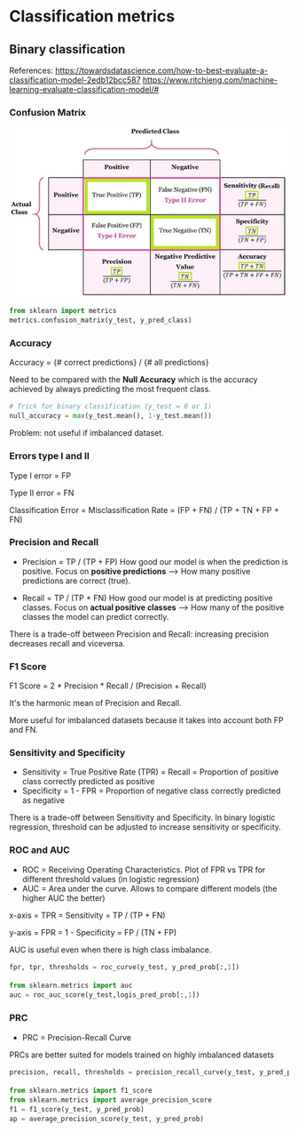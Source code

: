 # Classification metrics

## Binary classification
References:
https://towardsdatascience.com/how-to-best-evaluate-a-classification-model-2edb12bcc587
https://www.ritchieng.com/machine-learning-evaluate-classification-model/#

### Confusion Matrix
![Confusion Matrix](/Assets/confusion_matrix_metrics.png)

```python
from sklearn import metrics
metrics.confusion_matrix(y_test, y_pred_class)
```
### Accuracy
Accuracy = {# correct predictions} / {# all predictions}

Need to be compared with the **Null Accuracy** which is the accuracy achieved by always predicting the most frequent class.

```python
# Trick for binary classification (y_test = 0 or 1)
null_accuracy = max(y_test.mean(), 1-y_test.mean())
```

Problem: not useful if imbalanced dataset.

### Errors type I and II
Type I error = FP

Type II error = FN

Classification Error = Misclassification Rate = (FP + FN) / (TP + TN + FP + FN)

### Precision and Recall

- Precision = TP / (TP + FP)
  How good our model is when the prediction is positive.
  Focus on **positive predictions** --> How many positive predictions are correct (true).

- Recall = TP / (TP + FN)
  How good our model is at predicting positive classes.
  Focus on **actual positive classes** --> How many of the positive classes the model can predict correctly.
  
There is a trade-off between Precision and Recall: increasing precision decreases recall and viceversa.

### F1 Score
F1 Score = 2 * Precision * Recall / (Precision + Recall)

It's the harmonic mean of Precision and Recall.

More useful for imbalanced datasets because it takes into account both FP and FN.

### Sensitivity and Specificity

- Sensitivity = True Positive Rate (TPR) = Recall = Proportion of positive class correctly predicted as positive
- Specificity = 1 - FPR = Proportion of negative class correctly predicted as negative

There is a trade-off between Sensitivity and Specificity. In binary logistic regression, threshold can be adjusted to increase sensitivity or specificity.

### ROC and AUC

- ROC = Receiving Operating Characteristics. Plot of FPR vs TPR for different threshold values (in logistic regression)
- AUC = Area under the curve. Allows to compare different models (the higher AUC the better)

x-axis = TPR = Sensitivity = TP / (TP + FN)

y-axis = FPR = 1 - Specificity = FP / (TN + FP)

AUC is useful even when there is high class imbalance.

```python
fpr, tpr, thresholds = roc_curve(y_test, y_pred_prob[:,1])

from sklearn.metrics import auc
auc = roc_auc_score(y_test,logis_pred_prob[:,1])
```

### PRC

- PRC = Precision-Recall Curve

PRCs are better suited for models trained on highly imbalanced datasets

```python
precision, recall, thresholds = precision_recall_curve(y_test, y_pred_prob[:,1])

from sklearn.metrics import f1_score
from sklearn.metrics import average_precision_score
f1 = f1_score(y_test, y_pred_prob)
ap = average_precision_score(y_test, y_pred_prob)
```
